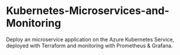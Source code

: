 # Kubernetes-Microservices-and-Monitoring
Deploy an microservice application on the Azure Kubernetes Service, deployed with Terraform and monitoring with Prometheus &amp; Grafana.
